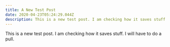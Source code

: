 ```yaml
---
title: A New Test Post
date: 2020-04-23T05:24:29.044Z
description: This is a new test post. I am checking how it saves stuff.
---
```

This is a new test post. I am checking how it saves stuff. I will have to do a pull.